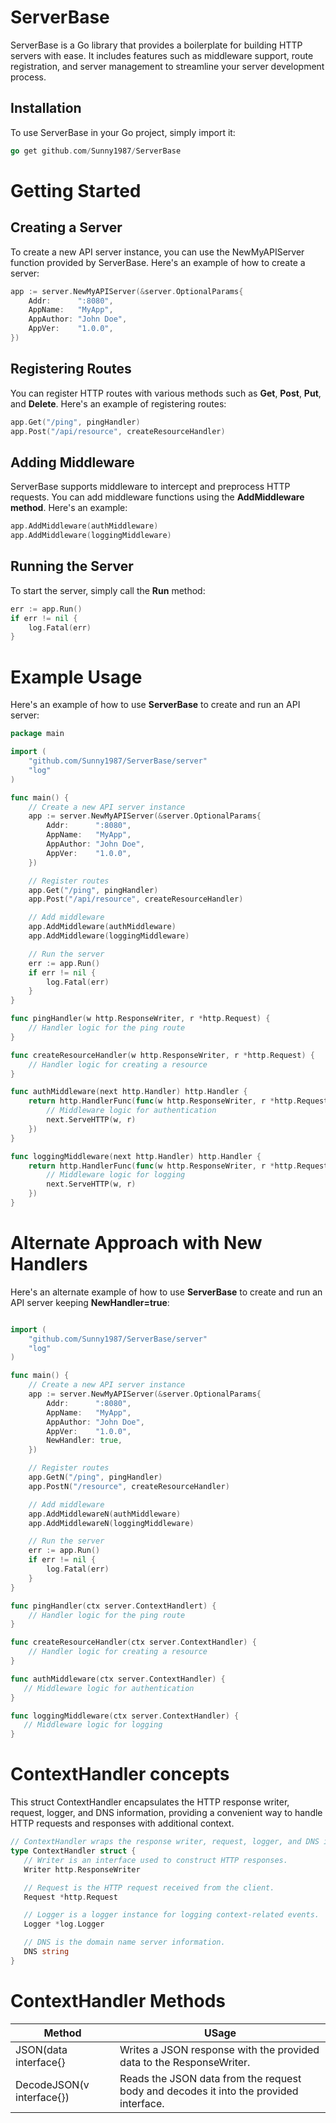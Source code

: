 # ServerBase

ServerBase is a Go library that provides a boilerplate for building HTTP servers with ease. It includes features such as middleware support, route registration, and server management to streamline your server development process.

## Installation

To use ServerBase in your Go project, simply import it:

```go
go get github.com/Sunny1987/ServerBase
```

# Getting Started

## Creating a Server
To create a new API server instance, you can use the NewMyAPIServer function provided by ServerBase. Here's an example of how to create a server:

```go
app := server.NewMyAPIServer(&server.OptionalParams{
    Addr:      ":8080",
    AppName:   "MyApp",
    AppAuthor: "John Doe",
    AppVer:    "1.0.0",
})
```

## Registering Routes
You can register HTTP routes with various methods such as **Get**, **Post**, **Put**, and **Delete**. Here's an example of registering routes:

```go
app.Get("/ping", pingHandler)
app.Post("/api/resource", createResourceHandler)
```

## Adding Middleware
ServerBase supports middleware to intercept and preprocess HTTP requests. You can add middleware functions using the **AddMiddleware method**. Here's an example:

```go
app.AddMiddleware(authMiddleware)
app.AddMiddleware(loggingMiddleware)
```

## Running the Server
To start the server, simply call the **Run** method:

```go
err := app.Run()
if err != nil {
    log.Fatal(err)
}
```

# Example Usage
Here's an example of how to use **ServerBase** to create and run an API server:

```go
package main

import (
    "github.com/Sunny1987/ServerBase/server"
    "log"
)

func main() {
    // Create a new API server instance
    app := server.NewMyAPIServer(&server.OptionalParams{
        Addr:      ":8080",
        AppName:   "MyApp",
        AppAuthor: "John Doe",
        AppVer:    "1.0.0",
    })

    // Register routes
    app.Get("/ping", pingHandler)
    app.Post("/api/resource", createResourceHandler)

    // Add middleware
    app.AddMiddleware(authMiddleware)
    app.AddMiddleware(loggingMiddleware)

    // Run the server
    err := app.Run()
    if err != nil {
        log.Fatal(err)
    }
}

func pingHandler(w http.ResponseWriter, r *http.Request) {
    // Handler logic for the ping route
}

func createResourceHandler(w http.ResponseWriter, r *http.Request) {
    // Handler logic for creating a resource
}

func authMiddleware(next http.Handler) http.Handler {
    return http.HandlerFunc(func(w http.ResponseWriter, r *http.Request) {
        // Middleware logic for authentication
        next.ServeHTTP(w, r)
    })
}

func loggingMiddleware(next http.Handler) http.Handler {
    return http.HandlerFunc(func(w http.ResponseWriter, r *http.Request) {
        // Middleware logic for logging
        next.ServeHTTP(w, r)
    })
}
```
# Alternate Approach with New Handlers
Here's an alternate example of how to use **ServerBase** to create and run an API server keeping **NewHandler=true**:

```go

import (
    "github.com/Sunny1987/ServerBase/server"
    "log"
)

func main() {
    // Create a new API server instance
    app := server.NewMyAPIServer(&server.OptionalParams{
        Addr:      ":8080",
        AppName:   "MyApp",
        AppAuthor: "John Doe",
        AppVer:    "1.0.0",
        NewHandler: true,
    })

    // Register routes
    app.GetN("/ping", pingHandler)
    app.PostN("/resource", createResourceHandler)

    // Add middleware
    app.AddMiddlewareN(authMiddleware)
    app.AddMiddlewareN(loggingMiddleware)

    // Run the server
    err := app.Run()
    if err != nil {
        log.Fatal(err)
    }
}

func pingHandler(ctx server.ContextHandlert) {
    // Handler logic for the ping route
}

func createResourceHandler(ctx server.ContextHandler) {
    // Handler logic for creating a resource
}

func authMiddleware(ctx server.ContextHandler) {
   // Middleware logic for authentication
}

func loggingMiddleware(ctx server.ContextHandler) {
   // Middleware logic for logging
}
```

# ContextHandler concepts
This struct ContextHandler encapsulates the HTTP response writer, request, logger, and DNS information, providing a convenient 
way to handle HTTP requests and responses with additional context.

 ```go
// ContextHandler wraps the response writer, request, logger, and DNS information.
type ContextHandler struct {
	// Writer is an interface used to construct HTTP responses.
	Writer http.ResponseWriter

	// Request is the HTTP request received from the client.
	Request *http.Request

	// Logger is a logger instance for logging context-related events.
	Logger *log.Logger

	// DNS is the domain name server information.
	DNS string
}
 ```

# ContextHandler Methods 

| Method | USage |
|----------|----------|
| JSON(data interface{} | Writes a JSON response with the provided data to the ResponseWriter. |
| DecodeJSON(v interface{}) | Reads the JSON data from the request body and decodes it into the provided interface. |

